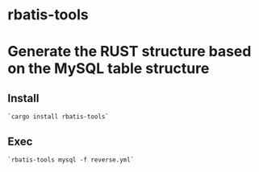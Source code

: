# rbatis-tools

# Generate the RUST structure based on the MySQL table structure

## Install
    `cargo install rbatis-tools`
## Exec
    `rbatis-tools mysql -f reverse.yml`